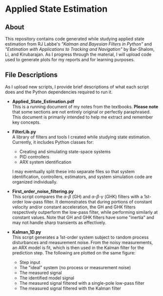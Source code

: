# Applied State Estimation

## About
This repository contains code generated while studying applied state estimation from RJ Labbe's *"Kalman and Bayesian Filters in Python"* and *"Estimation with Applications to Tracking and Navigation"* by Bar-Shalom, Li, and Kirubarajan. As I progress through the material, I will upload code used to generate plots for my reports and for learning purposes.

## File Descriptions
As I upload new scripts, I provide brief descriptions of what each script does and the Python dependencies required to run it.

- **Applied_State_Estimation.pdf**  
    This is a running document of my notes from the textbooks. **Please note** that some sections are not entirely original or perfectly paraphrased. This document is primarily intended to help me extract and remember key concepts.

- **FilterLib.py**  
    A library of filters and tools I created while studying state estimation. Currently, it includes Python classes for:
    - Creating and simulating state-space systems
    - PID controllers
    - ARX system identification  

    I may eventually split these into separate files so that system identification, controllers, estimators, and system simulation code are organized individually.

- **First_order_noise_filtering.py**  
    This script compares the $\alpha$-$\beta$ (GH) and $\alpha$-$\beta$-$\gamma$ (GHK) filters with a 1st-order low-pass filter. It demonstrates that during portions of constant velocity and/or constant acceleration, the GH and GHK filters respectively outperform the low-pass filter, while performing similarly at constant values. Note that GH and GHK filters have some "inertia" and may not handle sharp transients as effectively.

- **Kalman_1D.py**  
    This script generates a 1st-order system subject to random process disturbances and measurement noise. From the noisy measurements, an ARX model is fit, which is then used in the Kalman filter for the prediction step. The following are plotted on the same figure:
    - Step input
    - The "ideal" system (no process or measurement noise)
    - The measured signal
    - The identified model signal
    - The measured signal filtered with a single-pole low-pass filter
    - The measured signal filtered with the Kalman filter
